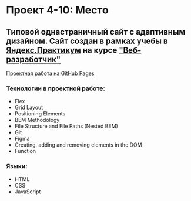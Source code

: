 # Проект 4-10: Место

## Типовой однастраничный сайт с адаптивным дизайном. Сайт создан в рамках учебы в [Яндекс.Практикум](https://praktikum.yandex.ru/) на курсе ["Веб-разработчик"](https://praktikum.yandex.ru/web/) 

[Проектная работа на GitHub Pages](https://meltywd.github.io/mesto/index.html) 

### Технологии в проектной работе: 
* Flex
* Grid Layout 
* Positioning Elements 
* BEM Methodology 
* File Structure and File Paths (Nested BEM) 
* Git 
* Figma 
* Creating, adding and removing elements in the DOM
* Function

### Языки: 
* HTML 
* CSS 
* JavaScript
